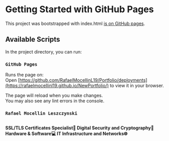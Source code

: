 # Getting Started with GitHub Pages

This project was bootstrapped with index.html [is on GitHub pages](https://rafaelmocellinl19.github.io/NewPortfolio/).

## Available Scripts

In the project directory, you can run:

### `GitHub Pages`

Runs the page on:\
Open [https://github.com/RafaelMocellinL19/Portfolio/deployments](https://rafaelmocellinl19.github.io/NewPortfolio/) to view it in your browser.

The page will reload when you make changes.\
You may also see any lint errors in the console.

### `Rafael Mocellin Leszczynski` ###

## ##
**SSL/TLS Certificates Specialist🔐 Digital Security and Cryptography🔐 Hardware & Software💻 IT Infrastructure and Networks🌐**
